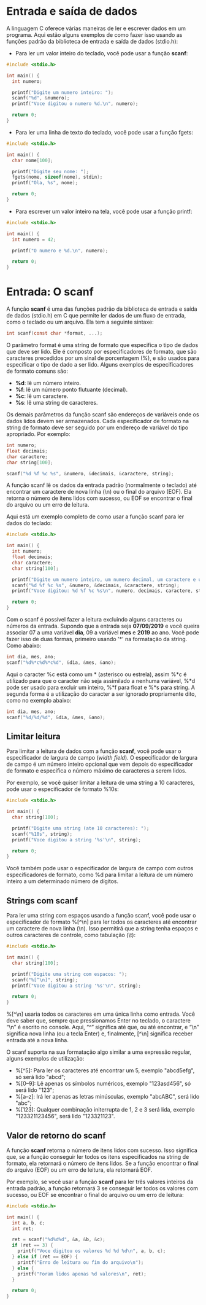 # Entrada e saída de dados

A linguagem C oferece várias maneiras de ler e escrever dados em um programa. Aqui estão alguns exemplos de como fazer isso usando as funções padrão da biblioteca de entrada e saída de dados (stdio.h):

* Para ler um valor inteiro do teclado, você pode usar a função **scanf**:
```c
#include <stdio.h>

int main() {
  int numero;

  printf("Digite um numero inteiro: ");
  scanf("%d", &numero);
  printf("Voce digitou o numero %d.\n", numero);

  return 0;
}
```
* Para ler uma linha de texto do teclado, você pode usar a função fgets:
```c
#include <stdio.h>

int main() {
  char nome[100];

  printf("Digite seu nome: ");
  fgets(nome, sizeof(nome), stdin);
  printf("Ola, %s", nome);

  return 0;
}
```
* Para escrever um valor inteiro na tela, você pode usar a função printf:
```c
#include <stdio.h>

int main() {
  int numero = 42;

  printf("O numero e %d.\n", numero);

  return 0;
}
```

# Entrada: O scanf

A função **scanf** é uma das funções padrão da biblioteca de entrada e saída de dados (stdio.h) em C que permite ler dados de um fluxo de entrada, como o teclado ou um arquivo. Ela tem a seguinte sintaxe:
```c
int scanf(const char *format, ...);
```
O parâmetro format é uma string de formato que especifica o tipo de dados que deve ser lido. Ele é composto por especificadores de formato, que são caracteres precedidos por um sinal de porcentagem (%), e são usados para especificar o tipo de dado a ser lido. Alguns exemplos de especificadores de formato comuns são:
* **%d**: lê um número inteiro.
* **%f**: lê um número ponto flutuante (decimal).
* **%c**: lê um caractere.
* **%s**: lê uma string de caracteres.

Os demais parâmetros da função scanf são endereços de variáveis onde os dados lidos devem ser armazenados. Cada especificador de formato na string de formato deve ser seguido por um endereço de variável do tipo apropriado. Por exemplo:
```c
int numero;
float decimais;
char caractere;
char string[100];

scanf("%d %f %c %s", &numero, &decimais, &caractere, string);
```

A função scanf lê os dados da entrada padrão (normalmente o teclado) até encontrar um caractere de nova linha (\n) ou o final do arquivo (EOF). Ela retorna o número de itens lidos com sucesso, ou EOF se encontrar o final do arquivo ou um erro de leitura.

Aqui está um exemplo completo de como usar a função scanf para ler dados do teclado:
```c
#include <stdio.h>

int main() {
  int numero;
  float decimais;
  char caractere;
  char string[100];

  printf("Digite um numero inteiro, um numero decimal, um caractere e uma string: ");
  scanf("%d %f %c %s", &numero, &decimais, &caractere, string);
  printf("Voce digitou: %d %f %c %s\n", numero, decimais, caractere, string);

  return 0;
}
```

Com o scanf é possível fazer a leitura excluindo alguns caracteres ou números da entrada. Supondo que a entrada seja **07/09/2019** e você queira associar 07 a uma variável **dia**, 09 a variável **mes**  e **2019** ao ano. Você pode fazer isso de duas formas, primeiro usando '*' na formatação da string. Como abaixo:
```c
int dia, mes, ano;
scanf("%d%*c%d%*c%d", &dia, &mes, &ano);
```
Aqui o caracter %c está como um * (asterisco ou estrela), assim %*c é utilizado para que o caracter não seja assimilado a nenhuma variável, %*d pode ser usado para excluir um inteiro, %*f para float e %*s para string. A segunda forma é a utilização do caracter a ser ignorado propriamente dito, como no exemplo abaixo:
```c
int dia, mes, ano;
scanf("%d/%d/%d", &dia, &mes, &ano);
```
## Limitar leitura

Para limitar a leitura de dados com a função **scanf**, você pode usar o especificador de largura de campo (*_width field_*). O especificador de largura de campo é um número inteiro opcional que vem depois do especificador de formato e especifica o número máximo de caracteres a serem lidos.

Por exemplo, se você quiser limitar a leitura de uma string a 10 caracteres, pode usar o especificador de formato %10s:
```c
#include <stdio.h>

int main() {
  char string[100];

  printf("Digite uma string (ate 10 caracteres): ");
  scanf("%10s", string);
  printf("Voce digitou a string '%s'\n", string);

  return 0;
}
```

Você também pode usar o especificador de largura de campo com outros especificadores de formato, como %d para limitar a leitura de um número inteiro a um determinado número de dígitos.

## Strings com scanf

Para ler uma string com espaços usando a função scanf, você pode usar o especificador de formato %[^\n] para ler todos os caracteres até encontrar um caractere de nova linha (\n). Isso permitirá que a string tenha espaços e outros caracteres de controle, como tabulação (\t):
```c
#include <stdio.h>

int main() {
  char string[100];

  printf("Digite uma string com espacos: ");
  scanf("%[^\n]", string);
  printf("Voce digitou a string '%s'\n", string);

  return 0;
}
```
%[^\n] usaria todos os caracteres em uma única linha como entrada. Você deve saber que, sempre que pressionamos Enter no teclado, o caractere “\n” é escrito no console. Aqui, “^” significa até que, ou até encontrar, e “\n” significa nova linha (ou a tecla Enter) e, finalmente, [^\n] significa receber entrada até a nova linha.

O scanf suporta na sua formatação algo similar a uma expressão regular, alguns exemplos de utilização:
* %[^5]: Para ler os caracteres até encontrar um 5, exemplo "abcd5efg", só será lido "abcd";
* %[0–9]: Lê apenas os símbolos numéricos, exemplo "123asd456", só será lido "123";
* %[a–z]: Irá ler apenas as letras minúsculas, exemplo "abcABC", será lido "abc";
* %[123]: Qualquer combinação initerrupta de 1, 2 e 3 será lida, exemplo "123321123456", será lido "123321123".

## Valor de retorno do scanf

A função **scanf** retorna o número de itens lidos com sucesso. Isso significa que, se a função conseguir ler todos os itens especificados na string de formato, ela retornará o número de itens lidos. Se a função encontrar o final do arquivo (EOF) ou um erro de leitura, ela retornará EOF.

Por exemplo, se você usar a função **scanf** para ler três valores inteiros da entrada padrão, a função retornará 3 se conseguir ler todos os valores com sucesso, ou EOF se encontrar o final do arquivo ou um erro de leitura:
```c
#include <stdio.h>

int main() {
  int a, b, c;
  int ret;

  ret = scanf("%d%d%d", &a, &b, &c);
  if (ret == 3) {
    printf("Voce digitou os valores %d %d %d\n", a, b, c);
  } else if (ret == EOF) {
    printf("Erro de leitura ou fim do arquivo\n");
  } else {
    printf("Foram lidos apenas %d valores\n", ret);
  }

  return 0;
}
```
